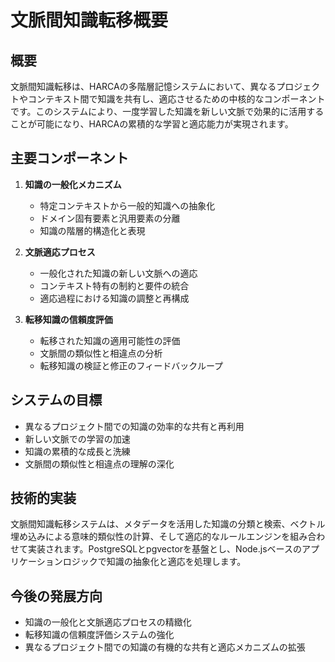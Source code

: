# 文脈間知識転移概要

## 概要

文脈間知識転移は、HARCAの多階層記憶システムにおいて、異なるプロジェクトやコンテキスト間で知識を共有し、適応させるための中核的なコンポーネントです。このシステムにより、一度学習した知識を新しい文脈で効果的に活用することが可能になり、HARCAの累積的な学習と適応能力が実現されます。

## 主要コンポーネント

1. **知識の一般化メカニズム**
   - 特定コンテキストから一般的知識への抽象化
   - ドメイン固有要素と汎用要素の分離
   - 知識の階層的構造化と表現

2. **文脈適応プロセス**
   - 一般化された知識の新しい文脈への適応
   - コンテキスト特有の制約と要件の統合
   - 適応過程における知識の調整と再構成

3. **転移知識の信頼度評価**
   - 転移された知識の適用可能性の評価
   - 文脈間の類似性と相違点の分析
   - 転移知識の検証と修正のフィードバックループ

## システムの目標

- 異なるプロジェクト間での知識の効率的な共有と再利用
- 新しい文脈での学習の加速
- 知識の累積的な成長と洗練
- 文脈間の類似性と相違点の理解の深化

## 技術的実装

文脈間知識転移システムは、メタデータを活用した知識の分類と検索、ベクトル埋め込みによる意味的類似性の計算、そして適応的なルールエンジンを組み合わせて実装されます。PostgreSQLとpgvectorを基盤とし、Node.jsベースのアプリケーションロジックで知識の抽象化と適応を処理します。

## 今後の発展方向

- 知識の一般化と文脈適応プロセスの精緻化
- 転移知識の信頼度評価システムの強化
- 異なるプロジェクト間での知識の有機的な共有と適応メカニズムの拡張
